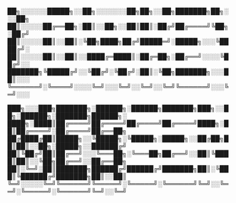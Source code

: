 ██╗░░░░░░█████╗░░██╗░░░░░░░██╗██╗░░██╗███████╗██╗░░░██╗
██║░░░░░██╔══██╗░██║░░██╗░░██║██║░██╔╝██╔════╝╚██╗░██╔╝
██║░░░░░██║░░██║░╚██╗████╗██╔╝█████═╝░█████╗░░░╚████╔╝░
██║░░░░░██║░░██║░░████╔═████║░██╔═██╗░██╔══╝░░░░╚██╔╝░░
███████╗╚█████╔╝░░╚██╔╝░╚██╔╝░██║░╚██╗███████╗░░░██║░░░
╚══════╝░╚════╝░░░░╚═╝░░░╚═╝░░╚═╝░░╚═╝╚══════╝░░░╚═╝░░░

███╗░░░███╗███████╗░██████╗░██████╗███████╗███╗░░██╗░██████╗░███████╗██████╗░
████╗░████║██╔════╝██╔════╝██╔════╝██╔════╝████╗░██║██╔════╝░██╔════╝██╔══██╗
██╔████╔██║█████╗░░╚█████╗░╚█████╗░█████╗░░██╔██╗██║██║░░██╗░█████╗░░██████╔╝
██║╚██╔╝██║██╔══╝░░░╚═══██╗░╚═══██╗██╔══╝░░██║╚████║██║░░╚██╗██╔══╝░░██╔══██╗
██║░╚═╝░██║███████╗██████╔╝██████╔╝███████╗██║░╚███║╚██████╔╝███████╗██║░░██║
╚═╝░░░░░╚═╝╚══════╝╚═════╝░╚═════╝░╚══════╝╚═╝░░╚══╝░╚═════╝░╚══════╝╚═╝░░╚═╝
